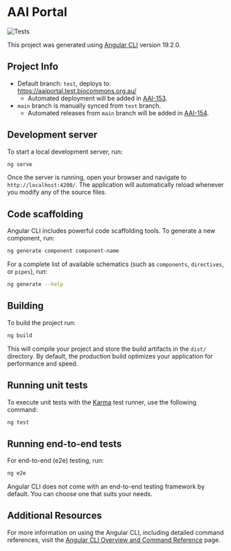 # AAI Portal

![Tests](https://github.com/AustralianBiocommons/aai-portal/actions/workflows/test.yml/badge.svg)

This project was generated using [Angular CLI](https://github.com/angular/angular-cli) version 19.2.0.

## Project Info
* Default branch: `test`, deploys to: https://aaiportal.test.biocommons.org.au/
  * Automated deployment will be added in [AAI-153](https://biocloud.atlassian.net/browse/AAI-153).
* `main` branch is manually synced from `test` branch.
  * Automated releases from `main` branch will be added in [AAI-154](https://biocloud.atlassian.net/browse/AAI-154).

## Development server

To start a local development server, run:

```bash
ng serve
```

Once the server is running, open your browser and navigate to `http://localhost:4200/`. The application will automatically reload whenever you modify any of the source files.

## Code scaffolding

Angular CLI includes powerful code scaffolding tools. To generate a new component, run:

```bash
ng generate component component-name
```

For a complete list of available schematics (such as `components`, `directives`, or `pipes`), run:

```bash
ng generate --help
```

## Building

To build the project run:

```bash
ng build
```

This will compile your project and store the build artifacts in the `dist/` directory. By default, the production build optimizes your application for performance and speed.

## Running unit tests

To execute unit tests with the [Karma](https://karma-runner.github.io) test runner, use the following command:

```bash
ng test
```

## Running end-to-end tests

For end-to-end (e2e) testing, run:

```bash
ng e2e
```

Angular CLI does not come with an end-to-end testing framework by default. You can choose one that suits your needs.

## Additional Resources

For more information on using the Angular CLI, including detailed command references, visit the [Angular CLI Overview and Command Reference](https://angular.dev/tools/cli) page.
